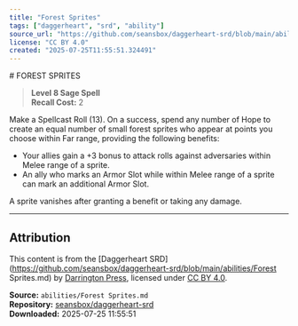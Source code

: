 ```yaml
---
title: "Forest Sprites"
tags: ["daggerheart", "srd", "ability"]
source_url: "https://github.com/seansbox/daggerheart-srd/blob/main/abilities/Forest Sprites.md"
license: "CC BY 4.0"
created: "2025-07-25T11:55:51.324491"
---
```


﻿# FOREST SPRITES

> **Level 8 Sage Spell**  
> **Recall Cost:** 2

Make a Spellcast Roll (13). On a success, spend any number of Hope to create an equal number of small forest sprites who appear at points you choose within Far range, providing the following benefits:

- Your allies gain a +3 bonus to attack rolls against adversaries within Melee range of a sprite.
- An ally who marks an Armor Slot while within Melee range of a sprite can mark an additional Armor Slot.

A sprite vanishes after granting a benefit or taking any damage.

---

## Attribution

This content is from the [Daggerheart SRD](https://github.com/seansbox/daggerheart-srd/blob/main/abilities/Forest Sprites.md) by [Darrington Press](https://darringtonpress.com/), licensed under [CC BY 4.0](https://creativecommons.org/licenses/by/4.0/).

**Source:** `abilities/Forest Sprites.md`  
**Repository:** [seansbox/daggerheart-srd](https://github.com/seansbox/daggerheart-srd)  
**Downloaded:** 2025-07-25 11:55:51

